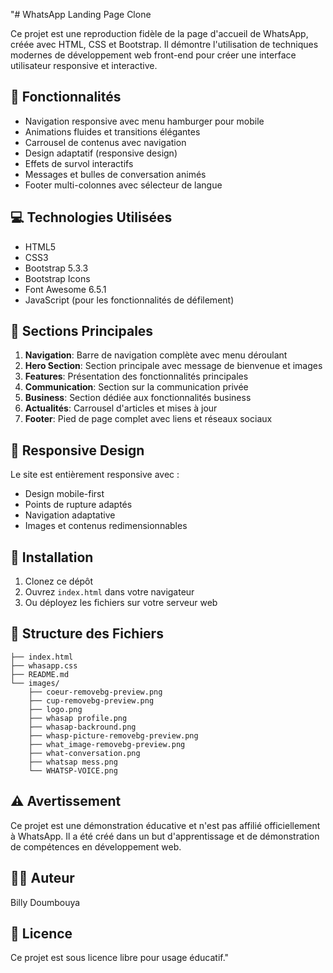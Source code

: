 "# WhatsApp Landing Page Clone

Ce projet est une reproduction fidèle de la page d'accueil de WhatsApp, créée avec HTML, CSS et Bootstrap. Il démontre l'utilisation de techniques modernes de développement web front-end pour créer une interface utilisateur responsive et interactive.

## 🚀 Fonctionnalités

- Navigation responsive avec menu hamburger pour mobile
- Animations fluides et transitions élégantes
- Carrousel de contenus avec navigation
- Design adaptatif (responsive design)
- Effets de survol interactifs
- Messages et bulles de conversation animés
- Footer multi-colonnes avec sélecteur de langue

## 💻 Technologies Utilisées

- HTML5
- CSS3
- Bootstrap 5.3.3
- Bootstrap Icons
- Font Awesome 6.5.1
- JavaScript (pour les fonctionnalités de défilement)

## 🎨 Sections Principales

1. **Navigation**: Barre de navigation complète avec menu déroulant
2. **Hero Section**: Section principale avec message de bienvenue et images
3. **Features**: Présentation des fonctionnalités principales
4. **Communication**: Section sur la communication privée
5. **Business**: Section dédiée aux fonctionnalités business
6. **Actualités**: Carrousel d'articles et mises à jour
7. **Footer**: Pied de page complet avec liens et réseaux sociaux

## 📱 Responsive Design

Le site est entièrement responsive avec :
- Design mobile-first
- Points de rupture adaptés
- Navigation adaptative
- Images et contenus redimensionnables

## 🔧 Installation

1. Clonez ce dépôt
2. Ouvrez `index.html` dans votre navigateur
3. Ou déployez les fichiers sur votre serveur web

## 📄 Structure des Fichiers

```
├── index.html
├── whasapp.css
├── README.md
└── images/
    ├── coeur-removebg-preview.png
    ├── cup-removebg-preview.png
    ├── logo.png
    ├── whasap profile.png
    ├── whasap-backround.png
    ├── whasp-picture-removebg-preview.png
    ├── what_image-removebg-preview.png
    ├── what-conversation.png
    ├── whatsap mess.png
    └── WHATSP-VOICE.png
```

## ⚠️ Avertissement

Ce projet est une démonstration éducative et n'est pas affilié officiellement à WhatsApp. Il a été créé dans un but d'apprentissage et de démonstration de compétences en développement web.

## 👨‍💻 Auteur

Billy Doumbouya

## 📝 Licence

Ce projet est sous licence libre pour usage éducatif." 
